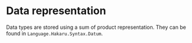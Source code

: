 # Data representation

Data types are stored using a sum of product representation.
They can be found in `Language.Hakaru.Syntax.Datum`.
